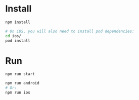 # Install

```sh
npm install

# On iOS, you will also need to install pod dependencies:
cd ios/
pod install
```


# Run

```sh
npm run start

npm run android
# Or:
npm run ios
```